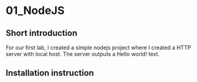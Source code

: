 # 01_NodeJS

## Short introduction
For our first lab, I created a simple nodejs project where I created a HTTP server with local host. The server outputs a Hello world! text.

## Installation instruction
